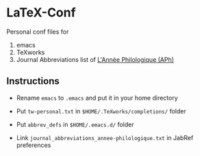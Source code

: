 # LaTeX-Conf

Personal conf files for

1. emacs
2. TeXworks
3. Journal Abbreviations list of [L'Année Philologique (APh)](http://www.annee-philologique.com/) 

## Instructions

* Rename `emacs` to `.emacs` and put it in your home directory

* Put `tw-personal.txt` in ``$HOME/.TeXworks/completions/`` folder

* Put `abbrev_defs` in ``$HOME/.emacs.d/`` folder

* Link `journal_abbreviations_annee-philologique.txt` in JabRef preferences
